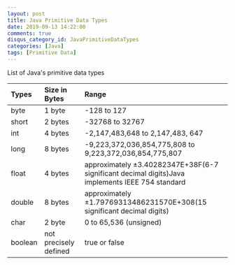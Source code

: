 ```yaml
---
layout: post
title: Java Primitive Data Types
date: 2019-09-13 14:22:00
comments: true
disqus_category_id: JavaPrimitiveDataTypes
categories: [Java]
tags: [Primitive Data]
---
```


List of Java's primitive data types

| Types | Size in Bytes | Range |
| :--- | :--- | :--- |
| byte | 1 byte | -128 to 127 |
| short | 2 bytes | -32768 to 32767 |
| int | 4 bytes | -2,147,483,648 to 2,147,483, 647 |
| long | 8 bytes | -9,223,372,036,854,775,808 to 9,223,372,036,854,775,807 |
| float | 4 bytes | approximately ±3.40282347E+38F(6-7 significant decimal digits)Java implements IEEE 754 standard |
| double | 8 bytes | approximately ±1.79769313486231570E+308(15 significant decimal digits) |
| char | 2 byte | 0 to 65,536 (unsigned) |
| boolean | not precisely defined | true or false |
